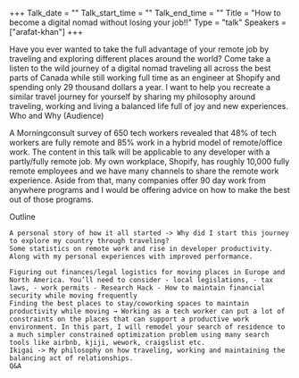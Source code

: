 
+++
Talk_date = ""
Talk_start_time = ""
Talk_end_time = ""
Title = "How to become a digital nomad without losing your job!!"
Type = "talk"
Speakers = ["arafat-khan"]
+++


Have you ever wanted to take the full advantage of your remote job by traveling and exploring different places around the world? Come take a listen to the wild journey of a digital nomad traveling all across the best parts of Canada while still working full time as an engineer at Shopify and spending only 29 thousand dollars a year. I want to help you recreate a similar travel journey for yourself by sharing my philosophy around traveling, working and living a balanced life full of joy and new experiences.
Who and Why (Audience)

A Morningconsult survey of 650 tech workers revealed that 48% of tech workers are fully remote and 85% work in a hybrid model of remote/office work. The content in this talk will be applicable to any developer with a partly/fully remote job. My own workplace, Shopify, has roughly 10,000 fully remote employees and we have many channels to share the remote work experience. Aside from that, many companies offer 90 day work from anywhere programs and I would be offering advice on how to make the best out of those programs.

Outline

    A personal story of how it all started -> Why did I start this journey to explore my country through traveling?
    Some statistics on remote work and rise in developer productivity. Along with my personal experiences with improved performance.

    Figuring out finances/legal logistics for moving places in Europe and North America. You’ll need to consider - local legislations, - tax laws, - work permits - Research Hack - How to maintain financial security while moving frequently
    Finding the best places to stay/coworking spaces to maintain productivity while moving → Working as a tech worker can put a lot of constraints on the places that can support a productive work environment. In this part, I will remodel your search of residence to a much simpler constrained optimization problem using many search tools like airbnb, kjiji, wework, craigslist etc.
    Ikigai -> My philosophy on how traveling, working and maintaining the balancing act of relationships.
    Q&A


